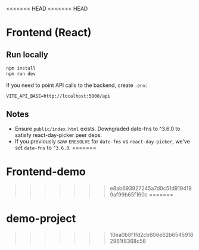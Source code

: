 <<<<<<< HEAD
<<<<<<< HEAD
# Frontend (React)

## Run locally
```bash
npm install
npm run dev
```

If you need to point API calls to the backend, create `.env`:
```
VITE_API_BASE=http://localhost:5000/api
```

## Notes
- Ensure `public/index.html` exists. Downgraded date-fns to ^3.6.0 to satisfy react-day-picker peer deps.
- If you previously saw `ERESOLVE` for `date-fns` vs `react-day-picker`, we've set `date-fns` to `^3.6.0`.
=======
# Frontend-demo
>>>>>>> e8ab693927245a7d0c51d9194199af99b65f160c
=======
# demo-project
>>>>>>> 10ea0b8f1fd2cb606e62b65459182961f8368c56
